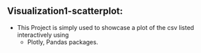 ## Visualization1-scatterplot: 
- This Project is simply used to showcase a plot of the csv listed interactively using
  - Plotly, Pandas packages. 
